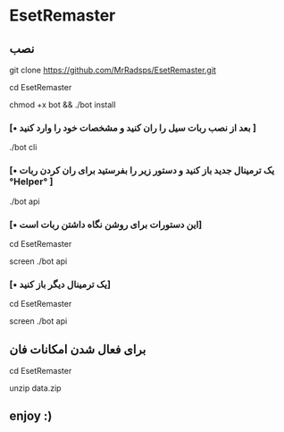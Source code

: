 # EsetRemaster

## نصب

git clone https://github.com/MrRadsps/EsetRemaster.git 

cd EsetRemaster

chmod +x bot && ./bot install 

### [• بعد از نصب ربات سیل را ران کنید و مشخصات خود را وارد کنید ]

./bot cli 

### [• یک ترمینال جدید باز کنید و دستور زیر را بفرستید برای ران کردن ربات °Helper° ]

./bot api 

### [• این دستورات برای روشن نگاه داشتن ربات است]

cd EsetRemaster 

screen ./bot api

### [• یک ترمینال دیگر باز کنید]


cd EsetRemaster

screen ./bot api

## برای فعال شدن امکانات فان

cd EsetRemaster 

unzip data.zip

## enjoy :)



